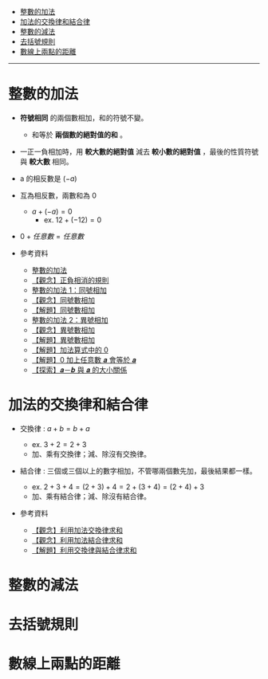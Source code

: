 * [整數的加法](#整數的加法)
* [加法的交換律和結合律](#加法的交換律和結合律)
* [整數的減法](#整數的減法)
* [去括號規則](#去括號規則)
* [數線上兩點的距離](#數線上兩點的距離)
---

# 整數的加法

- **符號相同** 的兩個數相加，和的符號不變。
	- 和等於 **兩個數的絕對值的和** 。

- 一正一負相加時，用 **較大數的絕對值** 減去 **較小數的絕對值** ，最後的性質符號與 **較大數** 相同。

- a 的相反數是 $(-a)$

- 互為相反數，兩數和為 0
  - $a + (-a) = 0$
	- ex. $12+(-12)=0$

- $0 + 任意數 = 任意數$


- 參考資料
  - [整數的加法](https://www.youtube.com/watch?v=a5FGAH0pFGQ "整數的加法")
  - [【觀念】正負相消的規則](https://www.junyiacademy.org/course-compare/math-juni/math-7/j-m7a_tmp/j-m7a-c01/j-m7a-c01-2/v/TIj-OmZm86w "【觀念】正負相消的規則")
  - [整數的加法 1：同號相加](https://youtu.be/gu28np8bHww "整數的加法 1：同號相加")
  - [【觀念】同號數相加](https://www.junyiacademy.org/course-compare/math-juni/math-7/j-m7a_tmp/j-m7a-c01/j-m7a-c01-2/v/3KFNAmX4QHw "【觀念】同號數相加")
  - [【解題】同號數相加](https://www.junyiacademy.org/course-compare/math-juni/math-7/j-m7a_tmp/j-m7a-c01/j-m7a-c01-2/v/ZHHJlYi2W8g "【解題】同號數相加")
  - [整數的加法 2：異號相加](https://youtu.be/AVZcQ3N5E1g "整數的加法 2：異號相加")
  - [【觀念】異號數相加](https://www.junyiacademy.org/course-compare/math-juni/math-7/j-m7a_tmp/j-m7a-c01/j-m7a-c01-2/v/kGNJc-Eq0RM "【觀念】異號數相加")
  - [【解題】異號數相加](https://www.junyiacademy.org/course-compare/math-juni/math-7/j-m7a_tmp/j-m7a-c01/j-m7a-c01-2/v/ChoNOTq3Yr8 "【解題】異號數相加")
  - [【解題】加法算式中的 0](https://www.junyiacademy.org/course-compare/math-juni/math-7/j-m7a_tmp/j-m7a-c01/j-m7a-c01-2/v/u48fI7JY31E "【解題】加法算式中的 0")
  - [【解題】0 加上任意數 𝒂 會等於 𝒂](https://youtu.be/M68GaWr5aQc "【解題】0 加上任意數 𝒂 會等於 𝒂")
  - [【探索】𝒂－𝒃 與 𝒂 的大小關係](https://youtu.be/u331S7iuv0g "【探索】𝒂－𝒃 與 𝒂 的大小關係")

# 加法的交換律和結合律

- 交換律 : $a+b=b+a$
	- ex. $3+2=2+3$
	- 加、乘有交換律；減、除沒有交換律。

- 結合律 : 三個或三個以上的數字相加，不管哪兩個數先加，最後結果都一樣。
	- ex. $2+3+4=(2+3)+4=2+(3+4)=(2+4)+3$
	- 加、乘有結合律；減、除沒有結合律。

- 參考資料
  - [【觀念】利用加法交換律求和](https://www.junyiacademy.org/course-compare/math-juni/math-7/j-m7a_tmp/j-m7a-c01/j-m7a-c01-2/v/tB0mZGrWYlg "【觀念】利用加法交換律求和")
  - [【觀念】利用加法結合律求和](https://www.junyiacademy.org/course-compare/math-juni/math-7/j-m7a_tmp/j-m7a-c01/j-m7a-c01-2/v/snNg_91abrU "【觀念】利用加法結合律求和")
  - [【解題】利用交換律與結合律求和](https://www.junyiacademy.org/course-compare/math-juni/math-7/j-m7a_tmp/j-m7a-c01/j-m7a-c01-2/v/VvrPzTC_Dtg "【解題】利用交換律與結合律求和")

# 整數的減法
# 去括號規則
# 數線上兩點的距離